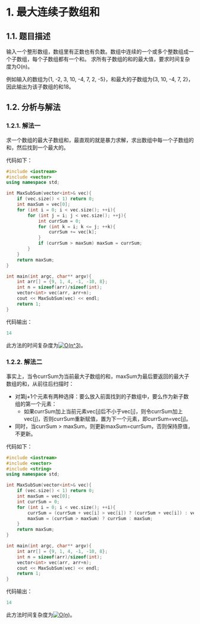 # 1. 最大连续子数组和

## 1.1. 题目描述

输入一个整形数组，数组里有正数也有负数。数组中连续的一个或多个整数组成一个子数组，每个子数组都有一个和。 求所有子数组的和的最大值，要求时间复杂度为O(n)。

例如输入的数组为{1, -2, 3, 10, -4, 7, 2, -5}，和最大的子数组为{3, 10, -4, 7, 2}， 因此输出为该子数组的和18。

## 1.2. 分析与解法

### 1.2.1. 解法一

求一个数组的最大子数组和，最直观的就是暴力求解，求出数组中每一个子数组的和，然后找到一个最大的。

代码如下：

```c++
#include <iostream>
#include <vector>
using namespace std;

int MaxSubSum(vector<int>& vec){
    if (vec.size() < 1) return 0;
    int maxSum = vec[0];
    for (int i = 0; i < vec.size(); ++i){
        for (int j = i; j < vec.size(); ++j){
            int currSum = 0;
            for (int k = i; k <= j; ++k){
                currSum += vec[k];
            }
            if (currSum > maxSum) maxSum = currSum;
        }
    }
    return maxSum;
}

int main(int argc, char** argv){
    int arr[] = {9, 1, 4, -1, -10, 8};
    int n = sizeof(arr)/sizeof(int);
    vector<int> vec(arr, arr+n);
    cout << MaxSubSum(vec) << endl;
    return 1;
}
```

代码输出：

```c++
14
```

此方法的时间复杂度为<a href="https://www.codecogs.com/eqnedit.php?latex=O(n^3)" target="_blank"><img src="https://latex.codecogs.com/gif.latex?O(n^3)" title="O(n^3)" /></a>。

### 1.2.2. 解法二

事实上，当令currSum为当前最大子数组的和，maxSum为最后要返回的最大子数组的和，从前往后扫描时：

- 对第j+1个元素有两种选择：要么放入前面找到的子数组中，要么作为新子数组的第一个元素：
    - 如果currSum加上当前元素vec[j]后不小于vec[j]，则令currSum加上vec[j]，否则currSum重新赋值，置为下一个元素，即currSum=vec[j]。
- 同时，当currSum > maxSum，则更新maxSum=currSum，否则保持原值，不更新。

代码如下：

```c++
#include <iostream>
#include <vector>
#include <string>
using namespace std;

int MaxSubSum(vector<int>& vec){
    if (vec.size() < 1) return 0;
    int maxSum = vec[0];
    int currSum = 0;
    for (int i = 0; i < vec.size(); ++i){
        currSum = (currSum + vec[i] > vec[i]) ? (currSum + vec[i]) : vec[i];
        maxSum = (currSum > maxSum) ? currSum : maxSum;
    }
    return maxSum;
}

int main(int argc, char** argv){
    int arr[] = {9, 1, 4, -1, -10, 8};
    int n = sizeof(arr)/sizeof(int);
    vector<int> vec(arr, arr+n);
    cout << MaxSubSum(vec) << endl;
    return 1;
}
```

代码输出：

```c++
14
```

此方法时间复杂度为<a href="https://www.codecogs.com/eqnedit.php?latex=O(n)" target="_blank"><img src="https://latex.codecogs.com/gif.latex?O(n)" title="O(n)" /></a>。